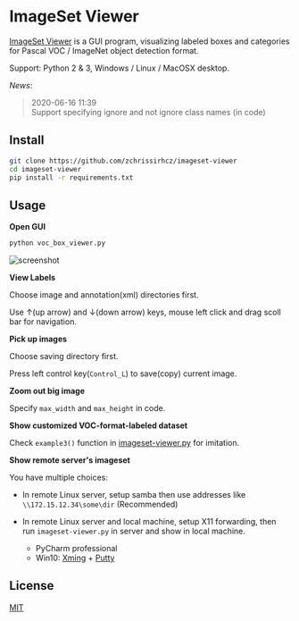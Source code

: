 # ImageSet Viewer

[ImageSet Viewer](https://github.com/zchrissirhcz/imageset-viewer) is a GUI program, visualizing labeled boxes and categories for Pascal VOC / ImageNet object detection format.

Support: Python 2 & 3, Windows / Linux / MacOSX desktop.

_News_:
> 2020-06-16 11:39  
> Support specifying ignore and not ignore class names (in code)


## Install

```bash
git clone https://github.com/zchrissirhcz/imageset-viewer
cd imageset-viewer
pip install -r requirements.txt
```


## Usage

**Open GUI**
```bash
python voc_box_viewer.py
```


![screenshot](https://user-images.githubusercontent.com/3831847/84168090-94bf9580-aaa9-11ea-9aeb-a56d476e2610.png)



**View Labels**

Choose image and annotation(xml) directories first. 

Use &#8593;(up arrow) and &#8595;(down arrow) keys, mouse left click and drag scoll bar for navigation.


**Pick up images**

Choose saving directory first.

Press left control key(`Control_L`) to save(copy) current image.


**Zoom out big image**

Specify `max_width` and `max_height` in code.


**Show customized VOC-format-labeled dataset**

Check `example3()` function in [imageset-viewer.py](imageset-viewer.py) for imitation.


**Show remote server's imageset**

You have multiple choices:

- In remote Linux server, setup samba then use addresses like `\\172.15.12.34\some\dir` (Recommended)

- In remote Linux server and local machine, setup X11 forwarding,  then run `imageset-viewer.py` in server and show in local machine.
    - PyCharm professional
    - Win10: [Xming](https://sourceforge.net/projects/xming/) + [Putty](https://www.chiark.greenend.org.uk/~sgtatham/putty/latest.html)


## License

[MIT](LICENSE)
